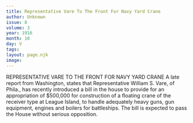 ```yaml
---
title: Representative Vare To The Front For Navy Yard Crane
author: Unknown
issue: 8
volume: 3
year: 1916
month: 10
day: V
tags:
layout: page.njk
image:
---
```

REPRESENTATIVE VARE TO THE FRONT FOR NAVY YARD CRANE       A late report from Washington, states that Representative William S. Vare, of Phila., has recently introduced a bill in the house to provide for an appropriation of $500,000 for construction of a floating crane of the receiver type at League Island, to handle adequately heavy guns, gun equipment, engines and boilers for battleships. The bill is expected to pass the House without serious opposition.

